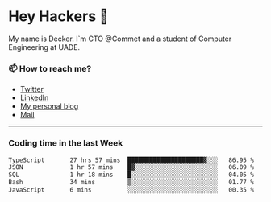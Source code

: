 # Hey Hackers 👋

My name is Decker. I`m CTO @Commet and a student of Computer Engineering at UADE.

### 📫 How to reach me?
- [Twitter](https://x.com/0xDecker) 
- [LinkedIn](https://www.linkedin.com/in/decker-urbano/) 
- [My personal blog](http://decker.sh) 
- [Mail](mailto:me@decker.sh)

---

### Coding time in the last Week

<!--START_SECTION:waka-->

```txt
TypeScript       27 hrs 57 mins  █████████████████████▓░░░   86.95 %
JSON             1 hr 57 mins    █▓░░░░░░░░░░░░░░░░░░░░░░░   06.09 %
SQL              1 hr 18 mins    █░░░░░░░░░░░░░░░░░░░░░░░░   04.05 %
Bash             34 mins         ▒░░░░░░░░░░░░░░░░░░░░░░░░   01.77 %
JavaScript       6 mins          ░░░░░░░░░░░░░░░░░░░░░░░░░   00.35 %
```

<!--END_SECTION:waka-->
